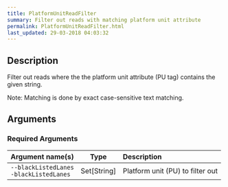 ```yaml
---
title: PlatformUnitReadFilter
summary: Filter out reads with matching platform unit attribute
permalink: PlatformUnitReadFilter.html
last_updated: 29-03-2018 04:03:32
---
```


## Description

Filter out reads where the the platform unit attribute (PU tag) contains the given string.

 <p>Note: Matching is done by exact case-sensitive text matching.</p>

## Arguments

### Required Arguments

| Argument name(s) | Type | Description |
| :--------------- | :--: | :------ |
| `--blackListedLanes`<br/>`-blackListedLanes` | Set[String] | Platform unit (PU) to filter out |


